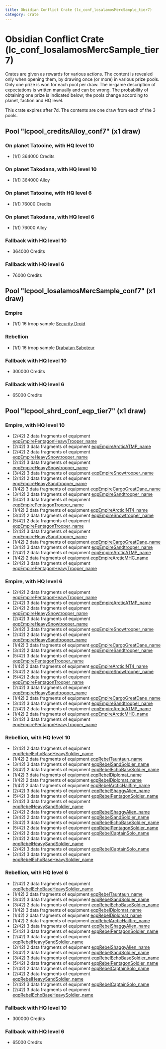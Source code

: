 ```yaml
---
title: Obsidian Conflict Crate (lc_conf_losalamosMercSample_tier7)
category: crate
---
```


# Obsidian Conflict Crate (lc_conf_losalamosMercSample_tier7)

Crates are given as rewards for various actions. The content is revealed only when opening them, by drawing once (or more) in various prize pools. Only one prize is won for each pool per draw. The in-game description of expectations is written manually and can be wrong. The probability of obtaining one prize is indicated below; the pools change according to planet, faction and HQ level.

This crate expires after 7d. The contents are one draw from each of the 3 pools.

## Pool "lcpool_creditsAlloy_conf7" (x1 draw)

### On planet Tatooine, with HQ level 10

  * (1/1) 364000 Credits

### On planet Takodana, with HQ level 10

  * (1/1) 364000 Alloy

### On planet Tatooine, with HQ level 6

  * (1/1) 76000 Credits

### On planet Takodana, with HQ level 6

  * (1/1) 76000 Alloy

### Fallback with HQ level 10

  * 364000 Credits

### Fallback with HQ level 6

  * 76000 Credits

## Pool "lcpool_losalamosMercSample_conf7" (x1 draw)

### Empire

  * (1/1) 16 troop sample [Security Droid](SecurityDroid)

### Rebellion

  * (1/1) 16 troop sample [Drabatan Saboteur](BigMouthAlien)

### Fallback with HQ level 10

  * 300000 Credits

### Fallback with HQ level 6

  * 65000 Credits

## Pool "lcpool_shrd_conf_eqp_tier7" (x1 draw)

### Empire, with HQ level 10

  * (2/42) 2 data fragments of equipment [eqpEmpirePentagonHeavyTrooper_name](eqpEmpirePentagonHeavyTrooper_name)
  * (2/42) 3 data fragments of equipment [eqpEmpireArcticATMP_name](eqpEmpireArcticATMP_name)
  * (2/42) 2 data fragments of equipment [eqpEmpireHeavySnowtrooper_name](eqpEmpireHeavySnowtrooper_name)
  * (2/42) 3 data fragments of equipment [eqpEmpireHeavySnowtrooper_name](eqpEmpireHeavySnowtrooper_name)
  * (3/42) 3 data fragments of equipment [eqpEmpireSnowtrooper_name](eqpEmpireSnowtrooper_name)
  * (2/42) 2 data fragments of equipment [eqpEmpireHeavySandtrooper_name](eqpEmpireHeavySandtrooper_name)
  * (1/42) 3 data fragments of equipment [eqpEmpireCargoGreatDane_name](eqpEmpireCargoGreatDane_name)
  * (3/42) 2 data fragments of equipment [eqpEmpireSandtrooper_name](eqpEmpireSandtrooper_name)
  * (5/42) 3 data fragments of equipment [eqpEmpirePentagonTrooper_name](eqpEmpirePentagonTrooper_name)
  * (1/42) 2 data fragments of equipment [eqpEmpireArcticINT4_name](eqpEmpireArcticINT4_name)
  * (3/42) 2 data fragments of equipment [eqpEmpireSnowtrooper_name](eqpEmpireSnowtrooper_name)
  * (5/42) 2 data fragments of equipment [eqpEmpirePentagonTrooper_name](eqpEmpirePentagonTrooper_name)
  * (2/42) 3 data fragments of equipment [eqpEmpireHeavySandtrooper_name](eqpEmpireHeavySandtrooper_name)
  * (1/42) 2 data fragments of equipment [eqpEmpireCargoGreatDane_name](eqpEmpireCargoGreatDane_name)
  * (3/42) 3 data fragments of equipment [eqpEmpireSandtrooper_name](eqpEmpireSandtrooper_name)
  * (2/42) 2 data fragments of equipment [eqpEmpireArcticATMP_name](eqpEmpireArcticATMP_name)
  * (1/42) 2 data fragments of equipment [eqpEmpireArcticMHC_name](eqpEmpireArcticMHC_name)
  * (2/42) 3 data fragments of equipment [eqpEmpirePentagonHeavyTrooper_name](eqpEmpirePentagonHeavyTrooper_name)

### Empire, with HQ level 6

  * (2/42) 2 data fragments of equipment [eqpEmpirePentagonHeavyTrooper_name](eqpEmpirePentagonHeavyTrooper_name)
  * (2/42) 3 data fragments of equipment [eqpEmpireArcticATMP_name](eqpEmpireArcticATMP_name)
  * (2/42) 2 data fragments of equipment [eqpEmpireHeavySnowtrooper_name](eqpEmpireHeavySnowtrooper_name)
  * (2/42) 3 data fragments of equipment [eqpEmpireHeavySnowtrooper_name](eqpEmpireHeavySnowtrooper_name)
  * (3/42) 3 data fragments of equipment [eqpEmpireSnowtrooper_name](eqpEmpireSnowtrooper_name)
  * (2/42) 2 data fragments of equipment [eqpEmpireHeavySandtrooper_name](eqpEmpireHeavySandtrooper_name)
  * (1/42) 3 data fragments of equipment [eqpEmpireCargoGreatDane_name](eqpEmpireCargoGreatDane_name)
  * (3/42) 2 data fragments of equipment [eqpEmpireSandtrooper_name](eqpEmpireSandtrooper_name)
  * (5/42) 3 data fragments of equipment [eqpEmpirePentagonTrooper_name](eqpEmpirePentagonTrooper_name)
  * (1/42) 2 data fragments of equipment [eqpEmpireArcticINT4_name](eqpEmpireArcticINT4_name)
  * (3/42) 2 data fragments of equipment [eqpEmpireSnowtrooper_name](eqpEmpireSnowtrooper_name)
  * (5/42) 2 data fragments of equipment [eqpEmpirePentagonTrooper_name](eqpEmpirePentagonTrooper_name)
  * (2/42) 3 data fragments of equipment [eqpEmpireHeavySandtrooper_name](eqpEmpireHeavySandtrooper_name)
  * (1/42) 2 data fragments of equipment [eqpEmpireCargoGreatDane_name](eqpEmpireCargoGreatDane_name)
  * (3/42) 3 data fragments of equipment [eqpEmpireSandtrooper_name](eqpEmpireSandtrooper_name)
  * (2/42) 2 data fragments of equipment [eqpEmpireArcticATMP_name](eqpEmpireArcticATMP_name)
  * (1/42) 2 data fragments of equipment [eqpEmpireArcticMHC_name](eqpEmpireArcticMHC_name)
  * (2/42) 3 data fragments of equipment [eqpEmpirePentagonHeavyTrooper_name](eqpEmpirePentagonHeavyTrooper_name)

### Rebellion, with HQ level 10

  * (2/42) 2 data fragments of equipment [eqpRebelEchoBaseHeavySoldier_name](eqpRebelEchoBaseHeavySoldier_name)
  * (1/42) 2 data fragments of equipment [eqpRebelTauntaun_name](eqpRebelTauntaun_name)
  * (3/42) 3 data fragments of equipment [eqpRebelSandSoldier_name](eqpRebelSandSoldier_name)
  * (3/42) 2 data fragments of equipment [eqpRebelEchoBaseSoldier_name](eqpRebelEchoBaseSoldier_name)
  * (1/42) 3 data fragments of equipment [eqpRebelDiplomat_name](eqpRebelDiplomat_name)
  * (1/42) 2 data fragments of equipment [eqpRebelDiplomat_name](eqpRebelDiplomat_name)
  * (1/42) 2 data fragments of equipment [eqpRebelArcticHailfire_name](eqpRebelArcticHailfire_name)
  * (2/42) 3 data fragments of equipment [eqpRebelShaggyAlien_name](eqpRebelShaggyAlien_name)
  * (5/42) 3 data fragments of equipment [eqpRebelPentagonSoldier_name](eqpRebelPentagonSoldier_name)
  * (2/42) 3 data fragments of equipment [eqpRebelHeavySandSoldier_name](eqpRebelHeavySandSoldier_name)
  * (2/42) 2 data fragments of equipment [eqpRebelShaggyAlien_name](eqpRebelShaggyAlien_name)
  * (3/42) 2 data fragments of equipment [eqpRebelSandSoldier_name](eqpRebelSandSoldier_name)
  * (3/42) 3 data fragments of equipment [eqpRebelEchoBaseSoldier_name](eqpRebelEchoBaseSoldier_name)
  * (5/42) 2 data fragments of equipment [eqpRebelPentagonSoldier_name](eqpRebelPentagonSoldier_name)
  * (2/42) 2 data fragments of equipment [eqpRebelCaptainSolo_name](eqpRebelCaptainSolo_name)
  * (2/42) 2 data fragments of equipment [eqpRebelHeavySandSoldier_name](eqpRebelHeavySandSoldier_name)
  * (2/42) 3 data fragments of equipment [eqpRebelCaptainSolo_name](eqpRebelCaptainSolo_name)
  * (2/42) 3 data fragments of equipment [eqpRebelEchoBaseHeavySoldier_name](eqpRebelEchoBaseHeavySoldier_name)

### Rebellion, with HQ level 6

  * (2/42) 2 data fragments of equipment [eqpRebelEchoBaseHeavySoldier_name](eqpRebelEchoBaseHeavySoldier_name)
  * (1/42) 2 data fragments of equipment [eqpRebelTauntaun_name](eqpRebelTauntaun_name)
  * (3/42) 3 data fragments of equipment [eqpRebelSandSoldier_name](eqpRebelSandSoldier_name)
  * (3/42) 2 data fragments of equipment [eqpRebelEchoBaseSoldier_name](eqpRebelEchoBaseSoldier_name)
  * (1/42) 3 data fragments of equipment [eqpRebelDiplomat_name](eqpRebelDiplomat_name)
  * (1/42) 2 data fragments of equipment [eqpRebelDiplomat_name](eqpRebelDiplomat_name)
  * (1/42) 2 data fragments of equipment [eqpRebelArcticHailfire_name](eqpRebelArcticHailfire_name)
  * (2/42) 3 data fragments of equipment [eqpRebelShaggyAlien_name](eqpRebelShaggyAlien_name)
  * (5/42) 3 data fragments of equipment [eqpRebelPentagonSoldier_name](eqpRebelPentagonSoldier_name)
  * (2/42) 3 data fragments of equipment [eqpRebelHeavySandSoldier_name](eqpRebelHeavySandSoldier_name)
  * (2/42) 2 data fragments of equipment [eqpRebelShaggyAlien_name](eqpRebelShaggyAlien_name)
  * (3/42) 2 data fragments of equipment [eqpRebelSandSoldier_name](eqpRebelSandSoldier_name)
  * (3/42) 3 data fragments of equipment [eqpRebelEchoBaseSoldier_name](eqpRebelEchoBaseSoldier_name)
  * (5/42) 2 data fragments of equipment [eqpRebelPentagonSoldier_name](eqpRebelPentagonSoldier_name)
  * (2/42) 2 data fragments of equipment [eqpRebelCaptainSolo_name](eqpRebelCaptainSolo_name)
  * (2/42) 2 data fragments of equipment [eqpRebelHeavySandSoldier_name](eqpRebelHeavySandSoldier_name)
  * (2/42) 3 data fragments of equipment [eqpRebelCaptainSolo_name](eqpRebelCaptainSolo_name)
  * (2/42) 3 data fragments of equipment [eqpRebelEchoBaseHeavySoldier_name](eqpRebelEchoBaseHeavySoldier_name)

### Fallback with HQ level 10

  * 300000 Credits

### Fallback with HQ level 6

  * 65000 Credits